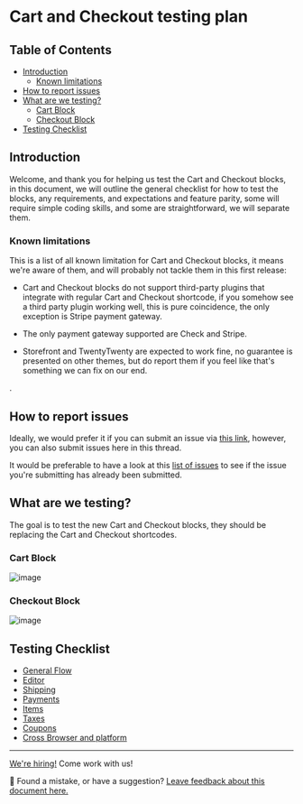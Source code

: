 # Cart and Checkout testing plan <!-- omit in toc -->

## Table of Contents <!-- omit in toc -->

- [Introduction](#introduction)
    - [Known limitations](#known-limitations)
- [How to report issues](#how-to-report-issues)
- [What are we testing?](#what-are-we-testing)
    - [Cart Block](#cart-block)
    - [Checkout Block](#checkout-block)
- [Testing Checklist](#testing-checklist)

## Introduction

Welcome, and thank you for helping us test the Cart and Checkout blocks,
in this document, we will outline the general checklist for how to test
the blocks, any requirements, and expectations and feature parity, some
will require simple coding skills, and some are straightforward, we will
separate them.

### Known limitations

<!-- Debating on where to put this section -->

This is a list of all known limitation for Cart and Checkout blocks, it means
we're aware of them, and will probably not tackle them in this first release:

-   Cart and Checkout blocks do not support third-party plugins that integrate with
    regular Cart and Checkout shortcode, if you somehow see a third party plugin working
    well, this is pure coincidence, the only exception is Stripe payment gateway.

-   The only payment gateway supported are Check and Stripe.
-   Storefront and TwentyTwenty are expected to work fine, no guarantee is presented on other themes, but do report them if you feel like that's something we can fix on our end.

<!-- Currently this is unneeded so I'm omitting this section -->.
<!--
## Before you start <!-- omit in toc -->
<!--
Depending on how far you will test, there are certain requirements, in general
you will need the following:

Basic:
- A WordPress website running WooCommerce and the ability to install a plugin and edit pages.

Intermediate:
- A code editor and/or the ability to modify plugin PHP files.
  This could be either locally if you're hosting the code there or it could from the Plugins -> Plugin Editor
  WordPress admin page.

Advanced:
- A locally installed version of WordPress.
- [Node 12.16.1 and npm 6.14.4 installed](https://github.com/woocommerce/woocommerce-gutenberg-products-block/blob/trunk/package.json#L149-L150).
- Ability to edit JS source files when needed.
-->

## How to report issues

Ideally, we would prefer it if you can submit an issue via [this link](https://github.com/woocommerce/woocommerce-gutenberg-products-block/issues/new?template=---bug-report.md), however, you can also submit issues here in this thread.

It would be preferable to have a look at this [list of issues](https://github.com/woocommerce/woocommerce-gutenberg-products-block/issues?q=is%3Aissue+label%3A%22type%3A+bug%22+milestone%3A2.6.0+) to see if the issue you're submitting has already been submitted.

## What are we testing?

The goal is to test the new Cart and Checkout blocks, they should be replacing
the Cart and Checkout shortcodes.

### Cart Block

![image](https://i.imgur.com/mcbXgqV.png)

### Checkout Block

![image](https://i.imgur.com/9KhYK2L.png)

## Testing Checklist

-   [General Flow](general-flow.md)
-   [Editor](editor.md)
-   [Shipping](shipping.md)
-   [Payments](payment.md)
-   [Items](items.md)
-   [Taxes](taxes.md)
-   [Coupons](coupons.md)
-   [Cross Browser and platform](cross-browser.md)

<!-- FEEDBACK -->

---

[We're hiring!](https://woocommerce.com/careers/) Come work with us!

🐞 Found a mistake, or have a suggestion? [Leave feedback about this document here.](https://github.com/woocommerce/woocommerce-blocks/issues/new?assignees=&labels=type%3A+documentation&template=--doc-feedback.md&title=Feedback%20on%20./docs/internal-developers/testing/cart-checkout/README.md)

<!-- /FEEDBACK -->

